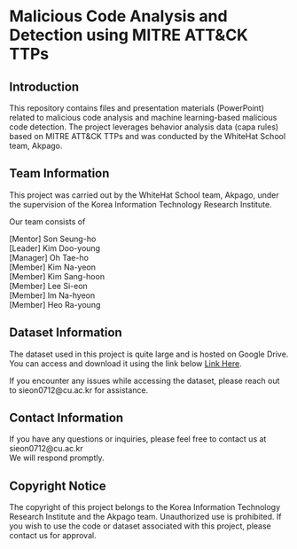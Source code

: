 # Malicious Code Analysis and Detection using MITRE ATT&CK TTPs
## Introduction
This repository contains files and presentation materials (PowerPoint) related to malicious code analysis and machine learning-based malicious code detection. The project leverages behavior analysis data (capa rules) based on MITRE ATT&CK TTPs and was conducted by the WhiteHat School team, Akpago.

## Team Information
This project was carried out by the WhiteHat School team, Akpago, under the supervision of the Korea Information Technology Research Institute.   

Our team consists of   

[Mentor] Son Seung-ho   
[Leader] Kim Doo-young   
[Manager] Oh Tae-ho   
[Member] Kim Na-yeon   
[Member] Kim Sang-hoon   
[Member] Lee Si-eon   
[Member] Im Na-hyeon   
[Member] Heo Ra-young   

## Dataset Information
The dataset used in this project is quite large and is hosted on Google Drive. You can access and download it using the link below [Link Here](https://drive.google.com/file/d/1NIEUCXPwBqT8Qf0tPrfyxiOBEYe_zwUj/view?usp=sharing).

If you encounter any issues while accessing the dataset, please reach out to sieon0712<dummy>@cu.ac.kr for assistance.

## Contact Information
If you have any questions or inquiries, please feel free to contact us at sieon0712<dummy>@cu.ac.kr   
We will respond promptly.

## Copyright Notice
The copyright of this project belongs to the Korea Information Technology Research Institute and the Akpago team. Unauthorized use is prohibited.
If you wish to use the code or dataset associated with this project, please contact us for approval.
